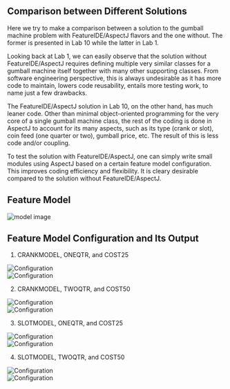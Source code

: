## Comparison between Different Solutions
Here we try to make a comparison between a solution to the gumball machine
problem with FeatureIDE/AspectJ flavors and the one without.  The former is
presented in Lab 10 while the latter in Lab 1.

Looking back at Lab 1, we can easily observe that the solution without
FeatureIDE/AspectJ requires defining multiple very similar classes for a gumball
machine itself together with many other supporting classes.  From software
engineering perspective, this is always undesirable as it
has more code to maintain, lowers code reusability, entails more testing work,
to name just a few drawbacks.

The FeatureIDE/AspectJ solution in Lab 10, on the other hand, has much leaner
code.  Other than minimal object-oriented programming for the very core of a
single gumball machine class, the rest of the coding is done in AspectJ to
account for its many aspects, such as its type (crank or slot), coin feed (one
quarter or two), gumball price, etc.  The result of this is less code and/or
coupling.

To test the solution with FeatureIDE/AspectJ, one can simply write small modules
using AspectJ based on a certain feature model configuration.  This improves
coding efficiency and flexibility.  It is cleary desirable compared to the
solution without FeatureIDE/AspectJ.

## Feature Model
![model image](images/model.png?raw=true)
## Feature Model Configuration and Its Output 
1. CRANKMODEL, ONEQTR, and COST25

![Configuration](images/crank25.png?raw=true) \
![Configuration](images/crank25output.png?raw=true)

2. CRANKMODEL, TWOQTR, and COST50

![Configuration](images/crank50.png?raw=true) \
![Configuration](images/crank50output.png?raw=true)

3. SLOTMODEL, ONEQTR, and COST25

![Configuration](images/slot25.png?raw=true) \
![Configuration](images/slot25output.png?raw=true)

4. SLOTMODEL, TWOQTR, and COST50

![Configuration](images/slot50.png?raw=true) \
![Configuration](images/slot50output.png?raw=true)
